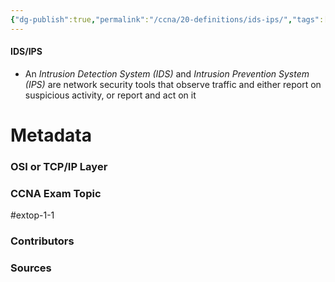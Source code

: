 ```yaml
---
{"dg-publish":true,"permalink":"/ccna/20-definitions/ids-ips/","tags":["defs_ccna"]}
---
```


#### IDS/IPS
- An *Intrusion Detection System (IDS)* and *Intrusion Prevention System (IPS)* are network security tools that observe traffic and either report on suspicious activity, or report and act on it







# Metadata
### OSI or TCP/IP Layer

### CCNA Exam Topic
#extop-1-1 
### Contributors

### Sources

